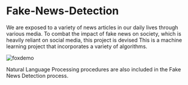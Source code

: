 # Fake-News-Detection

We are exposed to a variety of news articles in our daily lives through various media.
To combat the impact of fake news on society, which is heavily reliant on social media, this project is devised
This is a machine learning project that incorporates a variety of algorithms.

![foxdemo](https://img.etimg.com/thumb/msid-72106572,width-640,resizemode-4,imgsize-216496/seven-types-of-fake-news.jpg)

Natural Language Processing procedures are also included in the Fake News Detection process.
